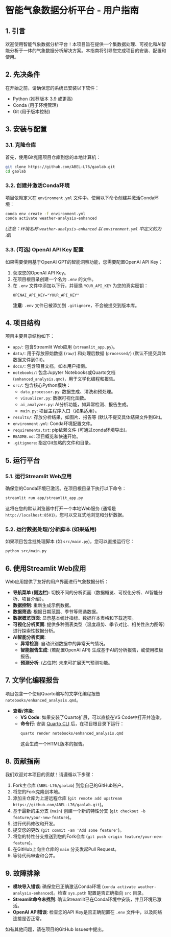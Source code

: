 # 智能气象数据分析平台 - 用户指南

## 1. 引言

欢迎使用智能气象数据分析平台！本项目旨在提供一个集数据处理、可视化和AI智能分析于一体的气象数据分析解决方案。本指南将引导您完成项目的安装、配置和使用。

## 2. 先决条件

在开始之前，请确保您的系统已安装以下软件：
- Python (推荐版本 3.9 或更高)
- Conda (用于环境管理)
- Git (用于版本控制)

## 3. 安装与配置

### 3.1. 克隆仓库
首先，使用Git克隆项目仓库到您的本地计算机：
```bash
git clone https://github.com/ABEL-L76/gaolab.git
cd gaolab
```

### 3.2. 创建并激活Conda环境
项目依赖定义在 `environment.yml` 文件中。使用以下命令创建并激活Conda环境：
```bash
conda env create -f environment.yml
conda activate weather-analysis-enhanced 
```
*(注意：环境名称 `weather-analysis-enhanced` 以 `environment.yml` 中定义的为准)*

### 3.3. (可选) OpenAI API Key 配置
如果需要使用基于OpenAI GPT的智能洞察功能，您需要配置OpenAI API Key：
1. 获取您的OpenAI API Key。
2. 在项目根目录创建一个名为 `.env` 的文件。
3. 在 `.env` 文件中添加以下行，并替换 `YOUR_API_KEY` 为您的真实密钥：
   ```
   OPENAI_API_KEY="YOUR_API_KEY"
   ```
   **注意**: `.env` 文件已被添加到 `.gitignore`，不会被提交到版本库。

## 4. 项目结构

项目主要目录结构如下：
- `app/`: 包含Streamlit Web应用 (`streamlit_app.py`)。
- `data/`: 用于存放原始数据 (`raw/`) 和处理后数据 (`processed/`) (默认不提交具体数据文件到Git)。
- `docs/`: 包含项目文档，如本用户指南。
- `notebooks/`: 包含Jupyter Notebooks或Quarto文档 (`enhanced_analysis.qmd`)，用于文学化编程和报告。
- `src/`: 包含核心Python模块：
    - `data_processor.py`: 数据生成、清洗和预处理。
    - `visualizer.py`: 数据可视化函数。
    - `ai_analyzer.py`: AI分析功能，如异常检测、报告生成。
    - `main.py`: 项目主程序入口（如果适用）。
- `results/`: 存放分析结果，如图片、报告等 (默认不提交具体结果文件到Git)。
- `environment.yml`: Conda环境配置文件。
- `requirements.txt`: pip依赖文件 (可通过conda环境导出)。
- `README.md`: 项目概览和快速开始。
- `.gitignore`: 指定Git忽略的文件和目录。

## 5. 运行平台

### 5.1. 运行Streamlit Web应用
确保您的Conda环境已激活。在项目根目录下执行以下命令：
```bash
streamlit run app/streamlit_app.py
```
这将在您的默认浏览器中打开一个本地Web服务 (通常是 `http://localhost:8501`)，您可以交互式地浏览和分析数据。

### 5.2. 运行数据处理/分析脚本 (如果适用)
如果项目包含批处理脚本 (如 `src/main.py`)，您可以直接运行它：
```bash
python src/main.py
```

## 6. 使用Streamlit Web应用

Web应用提供了友好的用户界面进行气象数据分析：
- **导航菜单 (侧边栏)**: 切换不同的分析页面（数据概览、可视化分析、AI智能分析、项目介绍）。
- **数据控制**: 重新生成示例数据。
- **数据筛选**: 根据日期范围、季节等筛选数据。
- **数据概览页面**: 显示基本统计指标、数据样本表格和下载选项。
- **可视化分析页面**: 提供多种图表类型（温度趋势、季节对比、相关性热力图等）进行探索性数据分析。
- **AI智能分析页面**:
    - **异常检测**: 自动识别数据中的异常天气情况。
    - **智能报告生成**: (若配置OpenAI API) 生成基于AI的分析报告，或使用模板报告。
    - **预测分析**: (占位符) 未来可扩展天气预测功能。

## 7. 文学化编程报告

项目包含一个使用Quarto编写的文学化编程报告 `notebooks/enhanced_analysis.qmd`。
- **查看/渲染**:
    - **VS Code**: 如果安装了Quarto扩展，可以直接在VS Code中打开并渲染。
    - **命令行**: 安装 [Quarto CLI](https://quarto.org/docs/get-started/) 后，在项目根目录下运行：
      ```bash
      quarto render notebooks/enhanced_analysis.qmd
      ```
      这会生成一个HTML版本的报告。

## 8. 贡献指南

我们欢迎对本项目的贡献！请遵循以下步骤：
1.  Fork主仓库 (`ABEL-L76/gaolab`) 到您自己的GitHub账户。
2.  将您的Fork克隆到本地。
3.  添加主仓库为上游远程仓库 (`git remote add upstream https://github.com/ABEL-L76/gaolab.git`)。
4.  基于最新的主分支 (`main`) 创建一个新的特性分支 (`git checkout -b feature/your-new-feature`)。
5.  进行代码修改和开发。
6.  提交您的更改 (`git commit -am 'Add some feature'`)。
7.  将您的特性分支推送到您的Fork仓库 (`git push origin feature/your-new-feature`)。
8.  在GitHub上向主仓库的 `main` 分支发起Pull Request。
9.  等待代码审查和合并。

## 9. 故障排除

- **模块导入错误**: 确保您已正确激活Conda环境 (`conda activate weather-analysis-enhanced`)。检查 `sys.path` 配置是否正确指向 `src` 目录。
- **Streamlit命令未找到**: 确认Streamlit已在Conda环境中安装，并且环境已激活。
- **OpenAI API错误**: 检查您的API Key是否正确配置在 `.env` 文件中，以及网络连接是否正常。

如有其他问题，请在项目的GitHub Issues中提出。
